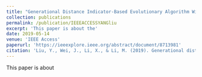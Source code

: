 ```yaml
---
title: "Generational Distance Indicator-Based Evolutionary Algorithm With an Improved Niching Method for Many-Objective Optimization Problems"
collection: publications
permalink: /publication/IEEEACCESSYANGliu
excerpt: 'This paper is about the'
date: 2019-05-14
venue: 'IEEE Access'
paperurl: 'https://ieeexplore.ieee.org/abstract/document/8713981'
citation: 'Liu, Y., Wei, J., Li, X., & Li, M. (2019). Generational distance indicator-based evolutionary algorithm with an improved niching method for many-objective optimization problems. IEEE Access, 7, 63881-63891.'
---
```

This paper is about 
